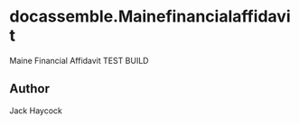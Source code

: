 # docassemble.Mainefinancialaffidavit

Maine Financial Affidavit TEST BUILD

## Author

Jack Haycock

